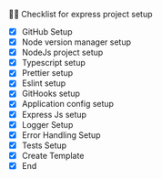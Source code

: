 🧑‍💻 Checklist for express project setup

-   [x] GitHub Setup
-   [x] Node version manager setup
-   [x] NodeJs project setup
-   [x] Typescript setup
-   [x] Prettier setup
-   [x] Eslint setup
-   [x] GitHooks setup
-   [x] Application config setup
-   [x] Express Js setup
-   [x] Logger Setup
-   [x] Error Handling Setup
-   [x] Tests Setup
-   [x] Create Template
-   [x] End

